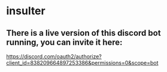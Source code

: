 # insulter

## There is a live version of this discord bot running, you can invite it here:

https://discord.com/oauth2/authorize?client_id=838209664897253386&permissions=0&scope=bot
